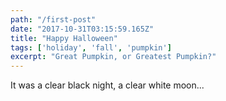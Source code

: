 ```yaml
---
path: "/first-post"
date: "2017-10-31T03:15:59.165Z"
title: "Happy Halloween"
tags: ['holiday', 'fall', 'pumpkin']
excerpt: "Great Pumpkin, or Greatest Pumpkin?"
---
```


It was a clear black night, a clear white moon...

